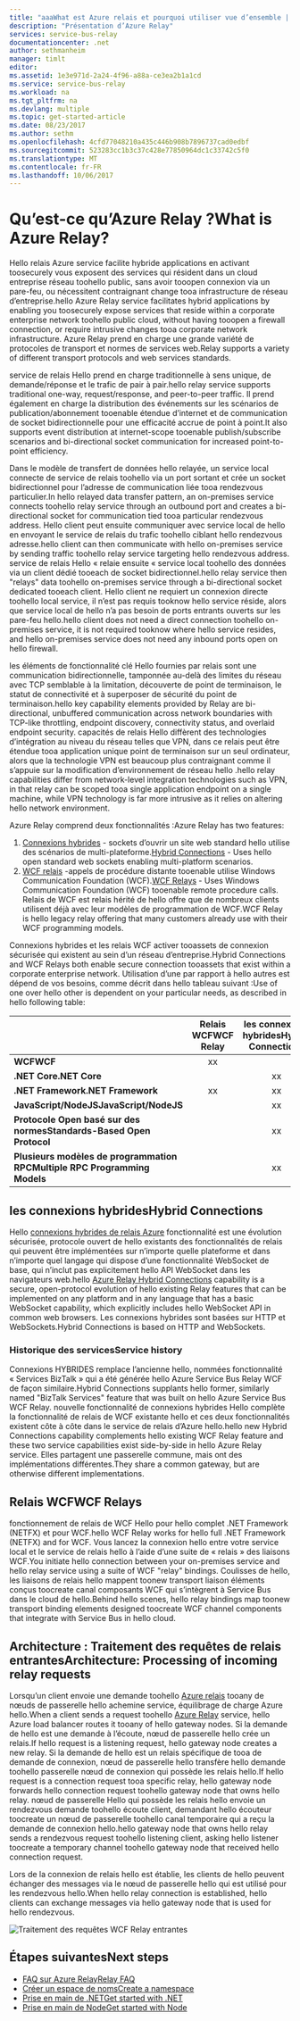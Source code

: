 ```yaml
---
title: "aaaWhat est Azure relais et pourquoi utiliser vue d’ensemble | Documents Microsoft"
description: "Présentation d’Azure Relay"
services: service-bus-relay
documentationcenter: .net
author: sethmanheim
manager: timlt
editor: 
ms.assetid: 1e3e971d-2a24-4f96-a88a-ce3ea2b1a1cd
ms.service: service-bus-relay
ms.workload: na
ms.tgt_pltfrm: na
ms.devlang: multiple
ms.topic: get-started-article
ms.date: 08/23/2017
ms.author: sethm
ms.openlocfilehash: 4cfd77048210a435c446b908b7896737cad0edbf
ms.sourcegitcommit: 523283cc1b3c37c428e77850964dc1c33742c5f0
ms.translationtype: MT
ms.contentlocale: fr-FR
ms.lasthandoff: 10/06/2017
---
```

# <a name="what-is-azure-relay"></a><span data-ttu-id="e0695-103">Qu’est-ce qu’Azure Relay ?</span><span class="sxs-lookup"><span data-stu-id="e0695-103">What is Azure Relay?</span></span>

<span data-ttu-id="e0695-104">Hello relais Azure service facilite hybride applications en activant toosecurely vous exposent des services qui résident dans un cloud entreprise réseau toohello public, sans avoir tooopen connexion via un pare-feu, ou nécessitent contraignant change tooa infrastructure de réseau d’entreprise.</span><span class="sxs-lookup"><span data-stu-id="e0695-104">hello Azure Relay service facilitates hybrid applications by enabling you toosecurely expose services that reside within a corporate enterprise network toohello public cloud, without having tooopen a firewall connection, or require intrusive changes tooa corporate network infrastructure.</span></span> <span data-ttu-id="e0695-105">Azure Relay prend en charge une grande variété de protocoles de transport et normes de services web.</span><span class="sxs-lookup"><span data-stu-id="e0695-105">Relay supports a variety of different transport protocols and web services standards.</span></span>

<span data-ttu-id="e0695-106">service de relais Hello prend en charge traditionnelle à sens unique, de demande/réponse et le trafic de pair à pair.</span><span class="sxs-lookup"><span data-stu-id="e0695-106">hello relay service supports traditional one-way, request/response, and peer-to-peer traffic.</span></span> <span data-ttu-id="e0695-107">Il prend également en charge la distribution des événements sur les scénarios de publication/abonnement tooenable étendue d’internet et de communication de socket bidirectionnelle pour une efficacité accrue de point à point.</span><span class="sxs-lookup"><span data-stu-id="e0695-107">It also supports event distribution at internet-scope tooenable publish/subscribe scenarios and bi-directional socket communication for increased point-to-point efficiency.</span></span> 

<span data-ttu-id="e0695-108">Dans le modèle de transfert de données hello relayée, un service local connecte de service de relais toohello via un port sortant et crée un socket bidirectionnel pour l’adresse de communication liée tooa rendezvous particulier.</span><span class="sxs-lookup"><span data-stu-id="e0695-108">In hello relayed data transfer pattern, an on-premises service connects toohello relay service through an outbound port and creates a bi-directional socket for communication tied tooa particular rendezvous address.</span></span> <span data-ttu-id="e0695-109">Hello client peut ensuite communiquer avec service local de hello en envoyant le service de relais du trafic toohello ciblant hello rendezvous adresse.</span><span class="sxs-lookup"><span data-stu-id="e0695-109">hello client can then communicate with hello on-premises service by sending traffic toohello relay service targeting hello rendezvous address.</span></span> <span data-ttu-id="e0695-110">service de relais Hello « relaie ensuite « service local toohello des données via un client dédié tooeach de socket bidirectionnel.</span><span class="sxs-lookup"><span data-stu-id="e0695-110">hello relay service then "relays" data toohello on-premises service through a bi-directional socket dedicated tooeach client.</span></span> <span data-ttu-id="e0695-111">Hello client ne requiert un connexion directe toohello local service, il n’est pas requis tooknow hello service réside, alors que service local de hello n’a pas besoin de ports entrants ouverts sur les pare-feu hello.</span><span class="sxs-lookup"><span data-stu-id="e0695-111">hello client does not need a direct connection toohello on-premises service, it is not required tooknow where hello service resides, and hello on-premises service does not need any inbound ports open on hello firewall.</span></span>

<span data-ttu-id="e0695-112">les éléments de fonctionnalité clé Hello fournies par relais sont une communication bidirectionnelle, tamponnée au-delà des limites du réseau avec TCP semblable à la limitation, découverte de point de terminaison, le statut de connectivité et à superposer de sécurité du point de terminaison.</span><span class="sxs-lookup"><span data-stu-id="e0695-112">hello key capability elements provided by Relay are bi-directional, unbuffered communication across network boundaries with TCP-like throttling, endpoint discovery, connectivity status, and overlaid endpoint security.</span></span> <span data-ttu-id="e0695-113">capacités de relais Hello diffèrent des technologies d’intégration au niveau du réseau telles que VPN, dans ce relais peut être étendue tooa application unique point de terminaison sur un seul ordinateur, alors que la technologie VPN est beaucoup plus contraignant comme il s’appuie sur la modification d’environnement de réseau hello .</span><span class="sxs-lookup"><span data-stu-id="e0695-113">hello relay capabilities differ from network-level integration technologies such as VPN, in that relay can be scoped tooa single application endpoint on a single machine, while VPN technology is far more intrusive as it relies on altering hello network environment.</span></span>

<span data-ttu-id="e0695-114">Azure Relay comprend deux fonctionnalités :</span><span class="sxs-lookup"><span data-stu-id="e0695-114">Azure Relay has two features:</span></span>

1. <span data-ttu-id="e0695-115">[Connexions hybrides](#hybrid-connections) - sockets d’ouvrir un site web standard hello utilise des scénarios de multi-plateforme.</span><span class="sxs-lookup"><span data-stu-id="e0695-115">[Hybrid Connections](#hybrid-connections) - Uses hello open standard web sockets enabling multi-platform scenarios.</span></span>
2. <span data-ttu-id="e0695-116">[WCF relais](#wcf-relays) -appels de procédure distante tooenable utilise Windows Communication Foundation (WCF).</span><span class="sxs-lookup"><span data-stu-id="e0695-116">[WCF Relays](#wcf-relays) - Uses Windows Communication Foundation (WCF) tooenable remote procedure calls.</span></span> <span data-ttu-id="e0695-117">Relais de WCF est relais hérité de hello offre que de nombreux clients utilisent déjà avec leur modèles de programmation de WCF.</span><span class="sxs-lookup"><span data-stu-id="e0695-117">WCF Relay is hello legacy relay offering that many customers already use with their WCF programming models.</span></span>

<span data-ttu-id="e0695-118">Connexions hybrides et les relais WCF activer tooassets de connexion sécurisée qui existent au sein d’un réseau d’entreprise.</span><span class="sxs-lookup"><span data-stu-id="e0695-118">Hybrid Connections and WCF Relays both enable secure connection tooassets that exist within a corporate enterprise network.</span></span> <span data-ttu-id="e0695-119">Utilisation d’une par rapport à hello autres est dépend de vos besoins, comme décrit dans hello tableau suivant :</span><span class="sxs-lookup"><span data-stu-id="e0695-119">Use of one over hello other is dependent on your particular needs, as described in hello following table:</span></span>

|  | <span data-ttu-id="e0695-120">Relais WCF</span><span class="sxs-lookup"><span data-stu-id="e0695-120">WCF Relay</span></span> | <span data-ttu-id="e0695-121">les connexions hybrides</span><span class="sxs-lookup"><span data-stu-id="e0695-121">Hybrid Connections</span></span> |
| --- |:---:|:---:|
| <span data-ttu-id="e0695-122">**WCF**</span><span class="sxs-lookup"><span data-stu-id="e0695-122">**WCF**</span></span> |<span data-ttu-id="e0695-123">x</span><span class="sxs-lookup"><span data-stu-id="e0695-123">x</span></span> | |
| <span data-ttu-id="e0695-124">**.NET Core**</span><span class="sxs-lookup"><span data-stu-id="e0695-124">**.NET Core**</span></span> | |<span data-ttu-id="e0695-125">x</span><span class="sxs-lookup"><span data-stu-id="e0695-125">x</span></span> |
| <span data-ttu-id="e0695-126">**.NET Framework**</span><span class="sxs-lookup"><span data-stu-id="e0695-126">**.NET Framework**</span></span> |<span data-ttu-id="e0695-127">x</span><span class="sxs-lookup"><span data-stu-id="e0695-127">x</span></span> |<span data-ttu-id="e0695-128">x</span><span class="sxs-lookup"><span data-stu-id="e0695-128">x</span></span> |
| <span data-ttu-id="e0695-129">**JavaScript/NodeJS**</span><span class="sxs-lookup"><span data-stu-id="e0695-129">**JavaScript/NodeJS**</span></span> | |<span data-ttu-id="e0695-130">x</span><span class="sxs-lookup"><span data-stu-id="e0695-130">x</span></span> |
| <span data-ttu-id="e0695-131">**Protocole Open basé sur des normes**</span><span class="sxs-lookup"><span data-stu-id="e0695-131">**Standards-Based Open Protocol**</span></span> | |<span data-ttu-id="e0695-132">x</span><span class="sxs-lookup"><span data-stu-id="e0695-132">x</span></span> |
| <span data-ttu-id="e0695-133">**Plusieurs modèles de programmation RPC**</span><span class="sxs-lookup"><span data-stu-id="e0695-133">**Multiple RPC Programming Models**</span></span> | |<span data-ttu-id="e0695-134">x</span><span class="sxs-lookup"><span data-stu-id="e0695-134">x</span></span> |

## <a name="hybrid-connections"></a><span data-ttu-id="e0695-135">les connexions hybrides</span><span class="sxs-lookup"><span data-stu-id="e0695-135">Hybrid Connections</span></span>

<span data-ttu-id="e0695-136">Hello [connexions hybrides de relais Azure](relay-hybrid-connections-protocol.md) fonctionnalité est une évolution sécurisée, protocole ouvert de hello existants des fonctionnalités de relais qui peuvent être implémentées sur n’importe quelle plateforme et dans n’importe quel langage qui dispose d’une fonctionnalité WebSocket de base, qui n’inclut pas explicitement hello API WebSocket dans les navigateurs web.</span><span class="sxs-lookup"><span data-stu-id="e0695-136">hello [Azure Relay Hybrid Connections](relay-hybrid-connections-protocol.md) capability is a secure, open-protocol evolution of hello existing Relay features that can be implemented on any platform and in any language that has a basic WebSocket capability, which explicitly includes hello WebSocket API in common web browsers.</span></span> <span data-ttu-id="e0695-137">Les connexions hybrides sont basées sur HTTP et WebSockets.</span><span class="sxs-lookup"><span data-stu-id="e0695-137">Hybrid Connections is based on HTTP and WebSockets.</span></span>

### <a name="service-history"></a><span data-ttu-id="e0695-138">Historique des services</span><span class="sxs-lookup"><span data-stu-id="e0695-138">Service history</span></span>

<span data-ttu-id="e0695-139">Connexions HYBRIDES remplace l’ancienne hello, nommées fonctionnalité « Services BizTalk » qui a été générée hello Azure Service Bus Relay WCF de façon similaire.</span><span class="sxs-lookup"><span data-stu-id="e0695-139">Hybrid Connections supplants hello former, similarly named "BizTalk Services" feature that was built on hello Azure Service Bus WCF Relay.</span></span> <span data-ttu-id="e0695-140">nouvelle fonctionnalité de connexions hybrides Hello complète la fonctionnalité de relais de WCF existante hello et ces deux fonctionnalités existent côte à côte dans le service de relais d’Azure hello.</span><span class="sxs-lookup"><span data-stu-id="e0695-140">hello new Hybrid Connections capability complements hello existing WCF Relay feature and these two service capabilities exist side-by-side in hello Azure Relay service.</span></span> <span data-ttu-id="e0695-141">Elles partagent une passerelle commune, mais ont des implémentations différentes.</span><span class="sxs-lookup"><span data-stu-id="e0695-141">They share a common gateway, but are otherwise different implementations.</span></span>

## <a name="wcf-relays"></a><span data-ttu-id="e0695-142">Relais WCF</span><span class="sxs-lookup"><span data-stu-id="e0695-142">WCF Relays</span></span>

<span data-ttu-id="e0695-143">fonctionnement de relais de WCF Hello pour hello complet .NET Framework (NETFX) et pour WCF.</span><span class="sxs-lookup"><span data-stu-id="e0695-143">hello WCF Relay works for hello full .NET Framework (NETFX) and for WCF.</span></span> <span data-ttu-id="e0695-144">Vous lancez la connexion hello entre votre service local et le service de relais hello à l’aide d’une suite de « relais » des liaisons WCF.</span><span class="sxs-lookup"><span data-stu-id="e0695-144">You initiate hello connection between your on-premises service and hello relay service using a suite of WCF "relay" bindings.</span></span> <span data-ttu-id="e0695-145">Coulisses de hello, les liaisons de relais hello mappent toonew transport liaison éléments conçus toocreate canal composants WCF qui s’intègrent à Service Bus dans le cloud de hello.</span><span class="sxs-lookup"><span data-stu-id="e0695-145">Behind hello scenes, hello relay bindings map toonew transport binding elements designed toocreate WCF channel components that integrate with Service Bus in hello cloud.</span></span>

## <a name="architecture-processing-of-incoming-relay-requests"></a><span data-ttu-id="e0695-146">Architecture : Traitement des requêtes de relais entrantes</span><span class="sxs-lookup"><span data-stu-id="e0695-146">Architecture: Processing of incoming relay requests</span></span>
<span data-ttu-id="e0695-147">Lorsqu’un client envoie une demande toohello [Azure relais](/azure/service-bus-relay/) tooany de nœuds de passerelle hello achemine service, équilibrage de charge Azure hello.</span><span class="sxs-lookup"><span data-stu-id="e0695-147">When a client sends a request toohello [Azure Relay](/azure/service-bus-relay/) service, hello Azure load balancer routes it tooany of hello gateway nodes.</span></span> <span data-ttu-id="e0695-148">Si la demande de hello est une demande à l’écoute, nœud de passerelle hello crée un relais.</span><span class="sxs-lookup"><span data-stu-id="e0695-148">If hello request is a listening request, hello gateway node creates a new relay.</span></span> <span data-ttu-id="e0695-149">Si la demande de hello est un relais spécifique de tooa de demande de connexion, nœud de passerelle hello transfère hello demande toohello passerelle nœud de connexion qui possède les relais hello.</span><span class="sxs-lookup"><span data-stu-id="e0695-149">If hello request is a connection request tooa specific relay, hello gateway node forwards hello connection request toohello gateway node that owns hello relay.</span></span> <span data-ttu-id="e0695-150">nœud de passerelle Hello qui possède les relais hello envoie un rendezvous demande toohello écoute client, demandant hello écouteur toocreate un nœud de passerelle toohello canal temporaire qui a reçu la demande de connexion hello.</span><span class="sxs-lookup"><span data-stu-id="e0695-150">hello gateway node that owns hello relay sends a rendezvous request toohello listening client, asking hello listener toocreate a temporary channel toohello gateway node that received hello connection request.</span></span>

<span data-ttu-id="e0695-151">Lors de la connexion de relais hello est établie, les clients de hello peuvent échanger des messages via le nœud de passerelle hello qui est utilisé pour les rendezvous hello.</span><span class="sxs-lookup"><span data-stu-id="e0695-151">When hello relay connection is established, hello clients can exchange messages via hello gateway node that is used for hello rendezvous.</span></span>

![Traitement des requêtes WCF Relay entrantes](./media/relay-what-is-it/ic690645.png)

## <a name="next-steps"></a><span data-ttu-id="e0695-153">Étapes suivantes</span><span class="sxs-lookup"><span data-stu-id="e0695-153">Next steps</span></span>

* [<span data-ttu-id="e0695-154">FAQ sur Azure Relay</span><span class="sxs-lookup"><span data-stu-id="e0695-154">Relay FAQ</span></span>](relay-faq.md)
* [<span data-ttu-id="e0695-155">Créer un espace de noms</span><span class="sxs-lookup"><span data-stu-id="e0695-155">Create a namespace</span></span>](relay-create-namespace-portal.md)
* [<span data-ttu-id="e0695-156">Prise en main de .NET</span><span class="sxs-lookup"><span data-stu-id="e0695-156">Get started with .NET</span></span>](relay-hybrid-connections-dotnet-get-started.md)
* [<span data-ttu-id="e0695-157">Prise en main de Node</span><span class="sxs-lookup"><span data-stu-id="e0695-157">Get started with Node</span></span>](relay-hybrid-connections-node-get-started.md)

